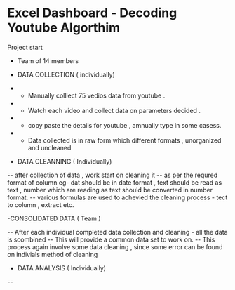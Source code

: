# Excel Dashboard - Decoding Youtube Algorthim

Project start
- Team of 14 members 

- DATA COLLECTION ( individually)

- - Manually colllect 75 vedios data from youtube . 
- - Watch each video and collect data on parameters decided .
- - copy paste the details for youtube , amnually type in some casess.
- - Data collected is in raw form which different formats , unorganized and uncleaned

- DATA CLEANNING ( Individually)

-- after collection of data , work start on cleaning it
-- as per the requred format of column eg- dat should be in date format , text should be read as text , number which are reading as text should be converted in number format.
-- various formulas are used to achevied the cleaning process - tect to column , extract etc.

-CONSOLIDATED DATA ( Team )

-- After each individual completed data collection and cleaning - all the data is scombined 
-- This will provide a common data set to work on.
-- This process again involve some data cleaning , since some error can be found on indivials method of cleaning

- DATA ANALYSIS ( Individually)

--



